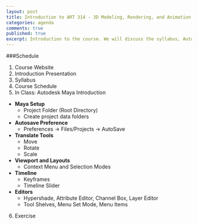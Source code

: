 ```yaml
---
layout: post
title: Introduction to ART 314 - 3D Modeling, Rendering, and Animation
categories: agenda
comments: true
published: true
excerpt: Introduction to the course. We will discuss the syllabus, Autodesk Maya's interface, and introduce the first assignment.
---
```


###Schedule

1. Course Website
2. Introduction Presentation
3. Syllabus
4. Course Schedule
5. In Class: Autodesk Maya Introduction
  - **Maya Setup**
    - Project Folder (Root Directory)
    - Create project data folders
  - **Autosave Preference**
    - Preferences → Files/Projects → AutoSave
  - **Translate Tools**
    - Move
    - Rotate
    - Scale
  - **Viewport and Layouts**
    - Context Menu and Selection Modes
  - **Timeline**
    - Keyframes
    - Timeline Slider
  - **Editors**
    - Hypershade, Attribute Editor, Channel Box, Layer Editor
    - Tool Shelves, Menu Set Mode, Menu Items
6. Exercise
